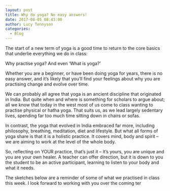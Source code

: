 ```yaml
---
layout: post
title: Why do yoga? No easy answers!
date: 2017-08-05 08:43:00
author: Lucy Tennyson
categories:
  - Blog
---
```



The start of a new term of yoga is a good time to return to the core basics that underlie everything we do in class:

Why practise yoga? And even ‘What is yoga?’

Whether you are a beginner, or have been doing yoga for years, there is no easy answer, and it’s likely that you’ll find your feelings about why you are practising change and evolve over time.

We can probably all agree that yoga is an ancient discipline that originated in India. But quite when and where is something for scholars to argue about; all we know that today in the west most of us come to class wanting to practise physical or hatha yoga. That suits us, as we lead largely sedentary lives, spending far too much time sitting down in chairs or sofas.

In contrast, the yoga that evolved in India embraced far more, including philosophy, breathing, meditation, diet and lifestyle. But what all forms of yoga share is that it is a holistic practice. It covers mind, body and spirit – we are aiming to work at the level of the whole body.

So, reflecting on YOUR practice, that’s just it – it’s yours, you are unique and you are your own healer. A teacher can offer direction, but it is down to you the student to be an active participant, learning to listen to your body and what it needs.

The sketches below are a reminder of some of what we practised in class this week. I look forward to working with you over the coming ter